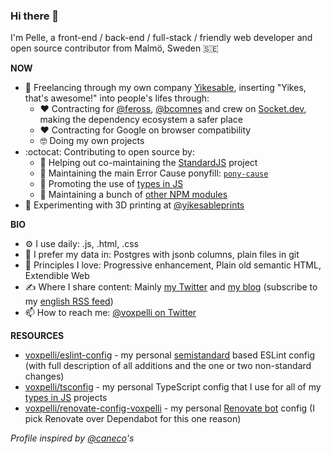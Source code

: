 ### Hi there 👋

I'm Pelle, a front-end / back-end / full-stack / friendly web developer and open source contributor from Malmö, Sweden 🇸🇪

**NOW**

* 🏢 Freelancing through my own company [Yikesable](https://yikesable.dev), inserting "Yikes, that's awesome!" into people's lifes through:
  * ❤️ Contracting for [@feross](https://github.com/feross), [@bcomnes](https://github.com/bcomnes/) and crew on [Socket.dev](https://socket.dev), making the dependency ecosystem a safer place
  * ❤️ Contracting for Google on browser compatibility
  * 🤓 Doing my own projects
* :octocat: Contributing to open source by:
  * 🤝 Helping out co-maintaining the [StandardJS](https://github.com/standard) project
  * :rotating_light: Maintaining the main Error Cause ponyfill: [`pony-cause`](https://github.com/voxpelli/pony-cause)
  * 📣 Promoting the use of [types in JS](https://github.com/voxpelli/types-in-js)
  * 👷 Maintaining a bunch of [other NPM modules](http://npmjs.com/~voxpelli)
* 🧱 Experimenting with 3D printing at [@yikesableprints](https://www.instagram.com/yikesableprints/)

**BIO**

* ⚙️ I use daily: .js, .html, .css
* :floppy_disk: I prefer my data in: Postgres with jsonb columns, plain files in git
* 🔭 Principles I love: Progressive enhancement, Plain old semantic HTML, Extendible Web
* ✍️ Where I share content: Mainly [my Twitter](https://twitter.com/@voxpelli) and [my blog](https://voxpelli.com/) (subscribe to my [english RSS feed](https://voxpelli.com/english.xml))
* 📫 How to reach me: [@voxpelli on Twitter](https://twitter.com/@voxpelli)

**RESOURCES**

* [voxpelli/eslint-config](https://github.com/voxpelli/eslint-config) - my personal [semistandard](https://github.com/standard/semistandard) based ESLint config (with full description of all additions and the one or two non-standard changes)
* [voxpelli/tsconfig](https://github.com/voxpelli/tsconfig) - my personal TypeScript config that I use for all of my [types in JS](https://github.com/voxpelli/types-in-js) projects
* [voxpelli/renovate-config-voxpelli](https://github.com/voxpelli/renovate-config-voxpelli/blob/main/package.json) - my personal [Renovate bot](https://docs.renovatebot.com) config (I pick Renovate over Dependabot for this one reason)

_Profile inspired by [@caneco](https://github.com/caneco/)'s_
